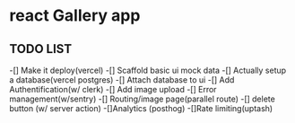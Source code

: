 #  react Gallery app

## TODO LIST
-[] Make it deploy(vercel)
-[] Scaffold basic ui mock data
-[] Actually setup a database(vercel postgres)
-[] Attach database to ui
-[] Add Authentification(w/ clerk)
-[] Add image upload
-[] Error management(w/sentry)
-[] Routing/image page(parallel  route)
-[] delete button (w/ server action)
-[]Analytics (posthog)
-[]Rate limiting(uptash)

